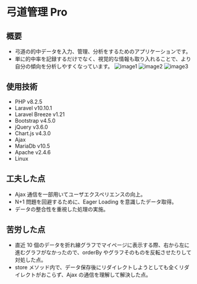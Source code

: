 # 弓道管理 Pro

## 概要
-   弓道の的中データを入力、管理、分析をするためのアプリケーションです。
-   単に的中率を記録するだけでなく、視覚的な情報も取り入れることで、より自分の傾向を分析しやすくなっています。
![image1](https://github.com/YumaAoki123/kyudo-app-product/assets/131954321/d35b7de4-084c-448c-88b8-88f16f071490)
![image2](https://github.com/YumaAoki123/kyudo-app-product/assets/131954321/b76dbdbc-1ff5-44d8-8901-98b9fa066056)
![image3](https://github.com/YumaAoki123/kyudo-app-product/assets/131954321/913f2767-b617-4788-85d6-534df4f2836e)
## 使用技術

-   PHP v8.2.5
-   Laravel v10.10.1
-   Laravel Breeze v1.21
-   Bootstrap v4.5.0
-   jQuery v3.6.0
-   Chart.js v4.3.0
-   Ajax
-   MariaDb v10.5
-   Apache v2.4.6
-   Linux

## 工夫した点

-   Ajax 通信を一部用いてユーザエクスペリエンスの向上。
-   N+1 問題を回避するために、Eager Loading を意識したデータ取得。
-   データの整合性を重視した処理の実施。

## 苦労した点

-   直近 10 個のデータを折れ線グラフでマイページに表示する際、右から左に進むグラフがなかったので、orderBy やグラフそのものを反転させたりして対処した点。
-   store メソッド内で、データ保存後にリダイレクトしようとしても全くリダイレクトがおこらず、Ajax の通信を理解して解決した点。
